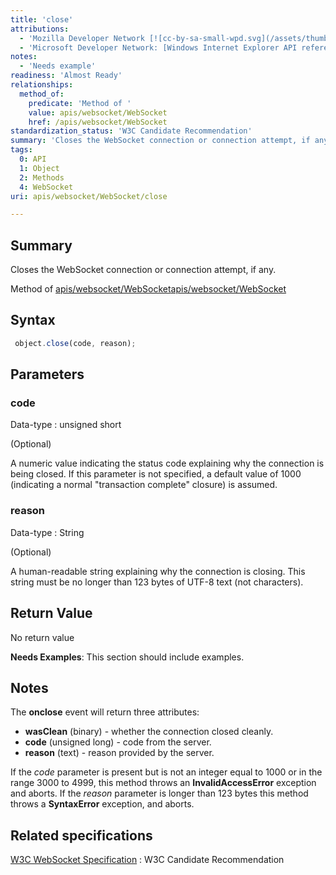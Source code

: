 ```yaml
---
title: 'close'
attributions:
  - 'Mozilla Developer Network [![cc-by-sa-small-wpd.svg](/assets/thumb/8/8c/cc-by-sa-small-wpd.svg/120px-cc-by-sa-small-wpd.svg.png)](http://creativecommons.org/licenses/by-sa/3.0/us/): [Article](https://developer.mozilla.org/en-US/docs/WebSockets/WebSockets_reference/WebSocket)'
  - 'Microsoft Developer Network: [Windows Internet Explorer API reference Article](http://msdn.microsoft.com/en-us/library/ie/hh828809%28v=vs.85%29.aspx)'
notes:
  - 'Needs example'
readiness: 'Almost Ready'
relationships:
  method_of:
    predicate: 'Method of '
    value: apis/websocket/WebSocket
    href: /apis/websocket/WebSocket
standardization_status: 'W3C Candidate Recommendation'
summary: 'Closes the WebSocket connection or connection attempt, if any.'
tags:
  0: API
  1: Object
  2: Methods
  4: WebSocket
uri: apis/websocket/WebSocket/close

---
```

## Summary

Closes the WebSocket connection or connection attempt, if any.

Method of [apis/websocket/WebSocket](/apis/websocket/WebSocket)[apis/websocket/WebSocket](/apis/websocket/WebSocket)

## Syntax

``` js
 object.close(code, reason);
```

## Parameters

### code

 Data-type
:   unsigned short

(Optional)

A numeric value indicating the status code explaining why the connection is being closed. If this parameter is not specified, a default value of 1000 (indicating a normal "transaction complete" closure) is assumed.

### reason

 Data-type
:   String

(Optional)

A human-readable string explaining why the connection is closing. This string must be no longer than 123 bytes of UTF-8 text (not characters).

## Return Value

No return value

**Needs Examples**: This section should include examples.

## Notes

The **onclose** event will return three attributes:

-   **wasClean** (binary) - whether the connection closed cleanly.
-   **code** (unsigned long) - code from the server.
-   **reason** (text) - reason provided by the server.

If the *code* parameter is present but is not an integer equal to 1000 or in the range 3000 to 4999, this method throws an **InvalidAccessError** exception and aborts. If the *reason* parameter is longer than 123 bytes this method throws a **SyntaxError** exception, and aborts.

## Related specifications

[W3C WebSocket Specification](http://www.w3.org/TR/websockets/)
:   W3C Candidate Recommendation
